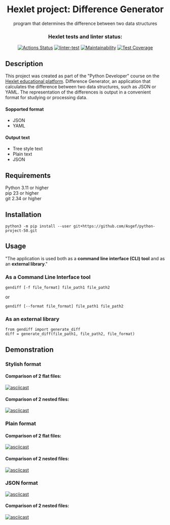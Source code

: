 <div align="center">

<h1>Hexlet project: Difference Generator</h1>

program that determines the difference between two data structures

### Hexlet tests and linter status:
[![Actions Status](https://github.com/Asgef/python-project-50/actions/workflows/hexlet-check.yml/badge.svg)](https://github.com/Asgef/python-project-50/actions) [![linter-test](https://github.com/Asgef/python-project-50/actions/workflows/main.yml/badge.svg)](https://github.com/Asgef/python-project-50/actions/workflows/main.yml) [![Maintainability](https://api.codeclimate.com/v1/badges/d41463e860801f3c92da/maintainability)](https://codeclimate.com/github/Asgef/python-project-50/maintainability) [![Test Coverage](https://api.codeclimate.com/v1/badges/d41463e860801f3c92da/test_coverage)](https://codeclimate.com/github/Asgef/python-project-50/test_coverage)

</div>

## Description

This project was created as part of the "Python Developer" course on the [Hexlet educational platform](https://hexlet.io). Difference Generator, an application that calculates the difference between two data structures, such as JSON or YAML. The representation of the differences is output in a convenient format for studying or processing data.

#### Sopported format

- JSON
- YAML

#### Output text

- Tree style text
- Plain text
- JSON


## Requirements
Python 3.11 or higher  
pip 23 or higher  
git 2.34 or higher

## Installation
    

    python3 -m pip install --user git+https://github.com/Asgef/python-project-50.git

## Usage

"The application is used both as a **command line interface (CLI) tool** and as an **external library**."


### As a Command Line Interface tool

    gendiff [-f file_format] file_path1 file_path2

or

    gendiff [--format file_format] file_path1 file_path2
    
### As an external library

    from gendiff import generate_diff  
    diff = generate_diff(file_path1, file_path2, file_format)


## Demonstration

### Stylish format

#### Comparison of 2 flat files:

[![asciicast](https://asciinema.org/a/V9kM8csaoldL2BOQH0xGdD9b5.svg)](https://asciinema.org/a/V9kM8csaoldL2BOQH0xGdD9b5)

#### Comparison of 2 nested files:

[![asciicast](https://asciinema.org/a/J8oPJ6cTocyXii8w9LEFy6JJY.svg)](https://asciinema.org/a/J8oPJ6cTocyXii8w9LEFy6JJY)

### Plain format

#### Comparison of 2 flat files:

[![asciicast](https://asciinema.org/a/VRHANtxM4tjEfUuNDN9wp99SB.svg)](https://asciinema.org/a/VRHANtxM4tjEfUuNDN9wp99SB)

#### Comparison of 2 nested files:

[![asciicast](https://asciinema.org/a/0qCF7BoDBA5Yt28NJtaglM60D.svg)](https://asciinema.org/a/0qCF7BoDBA5Yt28NJtaglM60D)

### JSON format

[![asciicast](https://asciinema.org/a/Zw5oLp9d6ijV2G5O1skmc9qui.svg)](https://asciinema.org/a/Zw5oLp9d6ijV2G5O1skmc9qui)

#### Comparison of 2 nested files:

[![asciicast](https://asciinema.org/a/RTiviMDg41uMbHbyxWRLKgGMF.svg)](https://asciinema.org/a/RTiviMDg41uMbHbyxWRLKgGMF)
